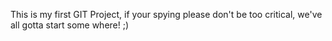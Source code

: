 This is my first GIT Project, if your spying please don't be too critical, we've all gotta start some where! ;)
